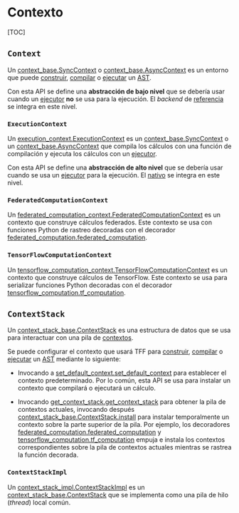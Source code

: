 # Contexto

[TOC]

## `Context`

Un [context_base.SyncContext](https://github.com/tensorflow/federated/blob/main/tensorflow_federated/python/core/impl/context_stack/context_base.py) o [context_base.AsyncContext](https://github.com/tensorflow/federated/blob/main/tensorflow_federated/python/core/impl/context_stack/context_base.py) es un entorno que puede [construir](tracing.md), [compilar](compilation.md) o [ejecutar](execution.md) un [AST](compilation.md#ast).

Con esta API se define una **abstracción de bajo nivel** que se debería usar cuando un [ejecutor](execution.md#executor) **no** se usa para la ejecución. El <em>backend</em> de [referencia](backend.md#reference) se integra en este nivel.

### `ExecutionContext`

Un [execution_context.ExecutionContext](https://github.com/tensorflow/federated/blob/main/tensorflow_federated/python/core/impl/execution_contexts/execution_context.py) es un [context_base.SyncContext](https://github.com/tensorflow/federated/blob/main/tensorflow_federated/python/core/impl/context_stack/context_base.py) o un [context_base.AsyncContext](https://github.com/tensorflow/federated/blob/main/tensorflow_federated/python/core/impl/context_stack/context_base.py) que compila los cálculos con una función de compilación y ejecuta los cálculos con un [ejecutor](execution.md#executor).

Con esta API se define una **abstracción de alto nivel** que se debería usar cuando se usa un [ejecutor](execution.md#executor) para la ejecución. El [nativo](backend.md#native) se integra en este nivel.

### `FederatedComputationContext`

Un [federated_computation_context.FederatedComputationContext](https://github.com/tensorflow/federated/blob/main/tensorflow_federated/python/core/impl/federated_context/federated_computation_context.py) es un contexto que construye cálculos federados. Este contexto se usa con funciones Python de rastreo decoradas con el decorador [federated_computation.federated_computation](https://github.com/tensorflow/federated/blob/main/tensorflow_federated/python/core/impl/federated_context/federated_computation.py).

### `TensorFlowComputationContext`

Un [tensorflow_computation_context.TensorFlowComputationContext](https://github.com/tensorflow/federated/blob/main/tensorflow_federated/python/core/impl/tensorflow_context/tensorflow_computation_context.py) es un contexto que construye cálculos de TensorFlow. Este contexto se usa para serializar funciones Python decoradas con el decorador [tensorflow_computation.tf_computation](https://github.com/tensorflow/federated/blob/main/tensorflow_federated/python/core/impl/tensorflow_context/tensorflow_computation.py).

## `ContextStack`

Un [context_stack_base.ContextStack](https://github.com/tensorflow/federated/blob/main/tensorflow_federated/python/core/impl/context_stack/context_stack_base.py) es una estructura de datos que se usa para interactuar con una pila de [contextos](#context).

Se puede configurar el contexto que usará TFF para [construir](tracing.md), [compilar](compilation.md) o [ejecutar](execution.md) un [AST](compilation.md#ast) mediante lo siguiente:

- Invocando a [set_default_context.set_default_context](https://github.com/tensorflow/federated/blob/main/tensorflow_federated/python/core/impl/context_stack/set_default_context.py) para establecer el contexto predeterminado. Por lo común, esta API se usa para instalar un contexto que compilará o ejecutará un cálculo.

- Invocando [get_context_stack.get_context_stack](https://github.com/tensorflow/federated/blob/main/tensorflow_federated/python/core/impl/context_stack/get_context_stack.py) para obtener la pila de contextos actuales, invocando después [context_stack_base.ContextStack.install](https://github.com/tensorflow/federated/blob/main/tensorflow_federated/python/core/impl/context_stack/context_stack_base.py) para instalar temporalmente un contexto sobre la parte superior de la pila. Por ejemplo, los decoradores [federated_computation.federated_computation](https://github.com/tensorflow/federated/blob/main/tensorflow_federated/python/core/impl/federated_context/federated_computation.py) y [tensorflow_computation.tf_computation](https://github.com/tensorflow/federated/blob/main/tensorflow_federated/python/core/impl/tensorflow_context/tensorflow_computation.py) empuja e instala los contextos correspondientes sobre la pila de contextos actuales mientras se rastrea la función decorada.

### `ContextStackImpl`

Un [context_stack_impl.ContextStackImpl](https://github.com/tensorflow/federated/blob/main/tensorflow_federated/python/core/impl/context_stack/context_stack_impl.py) es un [context_stack_base.ContextStack](https://github.com/tensorflow/federated/blob/main/tensorflow_federated/python/core/impl/context_stack/context_stack_base.py) que se implementa como una pila de hilo (<em>thread</em>) local común.
